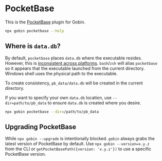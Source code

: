 # PocketBase

This is the [PocketBase](https://pocketbase.io) plugin for Gobin.

```bash
npx gobin pocketbase --help
```

## Where is `data.db`?

By default, `pocketbase` places `data.db` where the executable resides. However, this is [inconsistent across platforms](https://github.com/pocketbase/pocketbase/issues/4361). `bash`/`zsh` will alias `pocketbase` so it appears that the executable launched from the current directory. Windows shell uses the physical path to the executable.

To create consistency, `pb_data/data.db` will be created in the current directory.

If you want to specify your own `data.db` location, use `--dir=path/to/pb_data` to ensure `data.db` is created where you desire.

```bash
npx gobin pocketbase --dir=/path/to/pb_data
```

## Upgrading PocketBase

While `npx gobin --upgrade` is intentionally blocked. `gobin` always grabs the latest version of PocketBase by default. Use `npx gobin --version=x.y.z` from the CLI or `getPocketBasePath({version: 'x.y.z'})` to use a specific PocketBase version.
